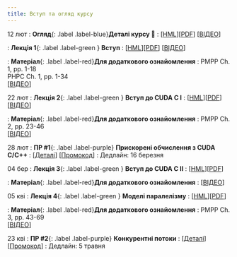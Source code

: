 ```yaml
---
title: Вступ та огляд курсу
---
```


12 лют
: **Огляд**{: .label .label-blue}**Деталі курсу 👋**
  : [[HML](https://ykochura.github.io/ac-kpi/?p=course-details.md#1)][[PDF](https://ykochura.github.io/ac-kpi/pdf/course-details.pdf)] [[ВІДЕО](https://youtu.be/PtYHw-2f0ow)]

: **Лекція 1**{: .label .label-green } **Вступ**
  : [[HML](https://ykochura.github.io/ac-kpi/?p=lecture1.md#1)][[PDF](https://ykochura.github.io/ac-kpi/pdf/lecture1.pdf)] [[ВІДЕО](https://youtu.be/aO1ezluHy5g)]

: **Матеріал**{: .label .label-red}**Для додаткового ознайомлення**
  : PMPP Ch. 1, pp. 1-18 <br> PHPC Ch. 1, pp. 1-34 <br> [[ВІДЕО](https://www.youtube.com/watch?v=4APkMJdiudU&list=PLC6u37oFvF40BAm7gwVP7uDdzmW83yHPe)]



22 лют
: **Лекція 2**{: .label .label-green } **Вступ до CUDA C I**
  : [[HML](https://ykochura.github.io/ac-kpi/?p=lecture2.md#1)][[PDF](https://ykochura.github.io/ac-kpi/pdf/lecture2.pdf)] [[ВІДЕО](https://youtu.be/tA8t8Z9_2S0)]

: **Матеріал**{: .label .label-red}**Для додаткового ознайомлення**
  : PMPP Ch. 2, pp. 23-46 <br> [[ВІДЕО](https://www.youtube.com/watch?v=cRY5utouJzQ&list=PLC6u37oFvF40BAm7gwVP7uDdzmW83yHPe&index=4)]

28 лют
: **ПР #1**{: .label .label-purple} **Прискорені обчислення з CUDA C/C++**
  : [[Деталі](https://ykochura.github.io/ac-kpi/labs/lab1.pdf)] [[Промокод](https://docs.google.com/document/d/1ryEPT1E7x4uRenZ9cFn2M82HgEZM9J_bwcn85BgrdGU/edit?usp=sharing)]
: Дедлайн: 16 березня

04 бер
: **Лекція 3**{: .label .label-green } **Вступ до CUDA C II**
  : [[HML](https://ykochura.github.io/ac-kpi/?p=lecture3.md#1)][[PDF](https://ykochura.github.io/ac-kpi/pdf/lecture3.pdf)]

: **Матеріал**{: .label .label-red}**Для додаткового ознайомлення**
  : [[ВІДЕО](https://www.youtube.com/watch?v=BSzoEXqP9aU&list=PLC6u37oFvF40BAm7gwVP7uDdzmW83yHPe&index=3)]


05 кві
: **Лекція 4**{: .label .label-green } **Моделі паралелізму**
  : [[HML](https://ykochura.github.io/ac-kpi/?p=lecture4.md#1)][[PDF](https://ykochura.github.io/ac-kpi/pdf/lecture4.pdf)]

: **Матеріал**{: .label .label-red}**Для додаткового ознайомлення**
  : PMPP Ch. 3, pp. 43-69 <br> [[ВІДЕО](https://www.youtube.com/watch?v=KVOc6369-Lo)]

23 кві
: **ПР #2**{: .label .label-purple} **Конкурентні потоки**
  : [[Деталі](https://ykochura.github.io/ac-kpi/labs/lab2.pdf)] [[Промокод](https://docs.google.com/document/d/1ryEPT1E7x4uRenZ9cFn2M82HgEZM9J_bwcn85BgrdGU/edit?usp=sharing)]
: Дедлайн: 5 травня

<!-- : **ПР #2**{: .label .label-purple} [**Практична робота #2**](https://ykochura.github.io/ac-kpi/labs/lab2.pdf)
  : Дедлайн: 27 березня


27 бер
: **Семінар**{: .label .label-yellow} [**Теми для підготовки до семінару**](https://ykochura.github.io/ac-kpi/seminar/topics.pdf)
  : 

3 кві
: **Лекція 5**{: .label .label-green } **Пам'ять та місце зберігання даних**
  : [[HML](https://ykochura.github.io/ac-kpi/?p=lecture5.md#1)][[PDF](https://ykochura.github.io/ac-kpi/pdf/lecture5.pdf)]


10 кві
: **Семінар**{: .label .label-yellow} [**Теми для підготовки до семінару**](https://ykochura.github.io/ac-kpi/seminar/topics.pdf)
  : 


24 кві
: **Лекція 6**{: .label .label-green } **Навчання моделей на кількох GPU**
  : [[ipynb](https://www.kaggle.com/kyuriy/multigpu)]


01 тра
: **Лекція-Семінар**{: .label .label-yellow} [**Теми для підготовки до семінару**](https://ykochura.github.io/ac-kpi/seminar/topics.pdf)
: **ПР #3**{: .label .label-purple} [**Практична робота #3**](https://ykochura.github.io/ac-kpi/labs/lab3.pdf)
  : Дедлайн: 05 травня 

08 тра
: **Лекція 7**{: .label .label-green } **Розподілене навчання**
  : [[HML](https://ykochura.github.io/ac-kpi/?p=lecture7.md#1)][[PDF](https://ykochura.github.io/ac-kpi/pdf/lecture7.pdf)]


15 тра
: **Лекція 8**{: .label .label-green } **Контрольна**

22 тра
: **ПР #4**{: .label .label-purple} [**Практична робота #4**](https://ykochura.github.io/ac-kpi/labs/lab4.pdf)
  : Дедлайн: 29 травня 

05 чер
: **Лекція-Семінар**{: .label .label-yellow} [**Теми для підготовки до семінару**](https://ykochura.github.io/ac-kpi/seminar/topics.pdf) -->

<!-- #### Очікується запис -->
